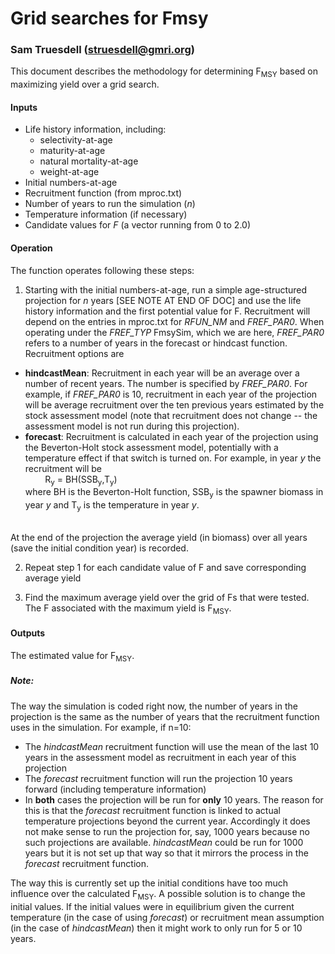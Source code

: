 
# Grid searches for Fmsy
### Sam Truesdell (struesdell@gmri.org)

This document describes the methodology for determining F<sub>MSY</sub> based on maximizing yield over a grid search.


#### Inputs

* Life history information, including:
  * selectivity-at-age
  * maturity-at-age
  * natural mortality-at-age
  * weight-at-age
* Initial numbers-at-age
* Recruitment function (from mproc.txt)
* Number of years to run the simulation (*n*)
* Temperature information (if necessary)
* Candidate values for *F* (a vector running from 0 to 2.0)

#### Operation
The function operates following these steps:
1. Starting with the initial numbers-at-age, run a simple age-structured projection for *n* years [SEE NOTE AT END OF DOC] and use the life history information and the first potential value for F. Recruitment will depend on the entries in mproc.txt for *RFUN_NM* and *FREF_PAR0*. When operating under the *FREF_TYP* FmsySim, which we are here, *FREF_PAR0* refers to a number of years in the forecast or hindcast function. Recruitment options are
  * **hindcastMean**: Recruitment in each year will be an average over a number of recent years. The number is specified by *FREF_PAR0*. For example, if *FREF_PAR0* is 10, recruitment in each year of the projection will be average recruitment over the ten previous years estimated by the stock assessment model (note that recruitment does not change -- the assessment model is not run during this projection).
  * **forecast**: Recruitment is calculated in each year of the projection using the Beverton-Holt stock assessment model, potentially with a temperature effect if that switch is turned on.  For example, in year *y* the recruitment will be<br/>
  &nbsp;&nbsp;&nbsp;&nbsp;&nbsp;&nbsp;&nbsp;&nbsp;R<sub>y</sub> = BH(SSB<sub>y</sub>,T<sub>y</sub>)<br/>
  where BH is the Beverton-Holt function, SSB<sub>y</sub> is the spawner biomass in year *y* and T<sub>y</sub> is the temperature in year *y*.

  <br/>At the end of the projection the average yield (in biomass) over all years (save the initial condition year) is recorded.

2. Repeat step 1 for each candidate value of F and save corresponding average yield

3. Find the maximum average yield over the grid of Fs that were tested.  The F associated with the maximum yield is F<sub>MSY</sub>.


#### Outputs
The estimated value for F<sub>MSY</sub>.

##### Note:
The way the simulation is coded right now, the number of years in the projection is the same as the number of years that the recruitment function uses in the simulation. For example, if n=10:
  * The *hindcastMean* recruitment function will use the mean of the last 10 years in the assessment model as recruitment in each year of this projection
  * The *forecast* recruitment function will run the projection 10 years forward (including temperature information)
  * In **both** cases the projection will be run for **only** 10 years. The reason for this is that the *forecast* recruitment function is linked to actual temperature projections beyond the current year. Accordingly it does not make sense to run the projection for, say, 1000 years because no such projections are available. *hindcastMean* could be run for 1000 years but it is not set up that way so that it mirrors the process in the *forecast* recruitment function.

The way this is currently set up the initial conditions have too much influence over the calculated F<sub>MSY</sub>. A possible solution is to change the initial values. If the initial values were in equilibrium given the current temperature (in the case of using *forecast*) or recruitment mean assumption (in the case of *hindcastMean*) then it might work to only run for 5 or 10 years.
